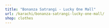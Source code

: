 ```yaml
---
title: "Bonanza Satrangi - Lucky One Mall"
url: /karachi/bonanza-satrangi-lucky-one-mall/
shop: clothes
---
```

